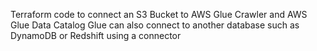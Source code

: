 Terraform code to connect an S3 Bucket to AWS Glue Crawler and AWS Glue Data Catalog
Glue can also connect to another database such as DynamoDB or Redshift using a connector

